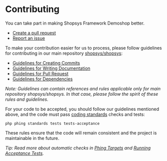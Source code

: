 # Contributing

You can take part in making Shopsys Framework Demoshop better.

* [Create a pull request](https://github.com/shopsys/demoshop/compare)
* [Report an issue](https://github.com/shopsys/demoshop/issues/new)

To make your contribution easier for us to process, please follow guidelines for contributing in our main repository [shopsys/shopsys](https://github.com/shopsys/shopsys):
* [Guidelines for Creating Commits](https://github.com/shopsys/shopsys/blob/master/docs/contributing/coding-standards.mddocs/contributing/guidelines-for-creating-commits.md)
* [Guidelines for Writing Documentation](https://github.com/shopsys/shopsys/blob/master/docs/contributing/coding-standards.mddocs/contributing/guidelines-for-writing-documentation.md)
* [Guidelines for Pull Request](https://github.com/shopsys/shopsys/blob/master/docs/contributing/coding-standards.mdocs/contributing/guidelines-for-pull-request.md)
* [Guidelines for Dependencies](https://github.com/shopsys/shopsys/blob/master/docs/contributing/coding-standards.mddocs/contributing/guidelines-for-dependencies.md)

*Note: Guidelines can contain references and rules applicable only for main repository shopsys/shopsys. In that case, please follow the spirit of these rules and guidelines.*

For your code to be accepted, you should follow our guidelines mentioned above,
and the code must pass [coding standards](https://github.com/shopsys/shopsys/blob/master/docs/contributing/coding-standards.md) checks and tests:
```
php phing standards tests tests-acceptance
```

These rules ensure that the code will remain consistent and the project is maintainable in the future.

*Tip: Read more about automatic checks in [Phing Targets](https://github.com/shopsys/shopsys/blob/master/docs/introduction/phing-targets.md) and [Running Acceptance Tests](https://github.com/shopsys/shopsys/blob/master/docs/introduction/running-acceptance-tests.md).*
